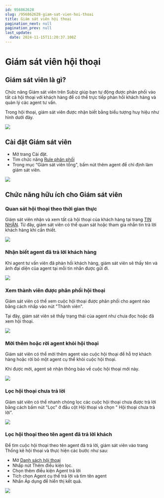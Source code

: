 ```yaml
---
id: 956862628
slug: /956862628-giam-sat-vien-hoi-thoai
title: Giám sát viên hội thoại
pagination_next: null
pagination_prev: null
last_update:
  date: 2024-11-15T11:20:37.108Z
---
```


# Giám sát viên hội thoại



## Giám sát viên là gì? 


Chức năng Giám sát viên trên Subiz giúp bạn tự động được phân phối vào tất cả hội thoại với khách hàng để có thể trực tiếp phản hồi khách hàng và quản lý các agent tư vấn.

Trong hội thoại, giám sát viên được nhận biết bằng biểu tượng huy hiệu như hình dưới đây.


![](https://vcdn.subiz-cdn.com/file/dac63cc3efe28187d9ca06614a1efa3ba4e3a7afa3fe863167823e07942fb6ef_acpxkgumifuoofoosble)

## Cài đặt Giám sát viên


- Mở trang Cài đặt.
- Tìm chức năng [Rule phân phối](https://app.subiz.com.vn/settings/rule-setting)
- Trong mục “Giám sát viên tổng", bấm nút thêm agent để chỉ định làm giám sát viên.


![](https://vcdn.subiz-cdn.com/file/848a3b5cf2db0719e52f59b984f89f2d7d32d0c29c8091e294e0d21ed644f8ed_acpxkgumifuoofoosble)



## Chức năng hữu ích cho Giám sát viên

### Quan sát hội thoại theo thời gian thực


Giám sát viên nhận và xem tất cả hội thoại của khách hàng tại trang [TIN NHẮN](https://app.subiz.com.vn/convo). Từ đây, giám sát viên có thể quan sát hoặc tham gia nhắn tin trả lời khách hàng khi cần thiết.




![](https://vcdn.subiz-cdn.com/file/025d7779d8f69b90b12d9d5b8b3e9b8bd47fab2a04f36d76afb1f3c4b851e4e5_acpxkgumifuoofoosble)

### Nhận biết agent đã trả lời khách hàng


Khi agent tư vấn viên đã phản hồi khách hàng, giám sát viên sẽ thấy tên và ảnh đại diện của agent tại mỗi tin nhắn được gửi đi.




![](https://vcdn.subiz-cdn.com/file/9f0f12d7c19f73611ce1cfe31d4c9b7040f451c872dbd3ef0a460a94538c1dfe_acpxkgumifuoofoosble)



### Xem thành viên được phân phối hội thoại


Giám sát viên có thể xem cuộc hội thoại được phân phối cho agent nào bằng cách nhấp vào nút "Thành viên". 



Tại đây, giám sát viên sẽ thấy trạng thái của agent như chưa đọc hoặc đã xem hội thoại.




![](https://vcdn.subiz-cdn.com/file/a91b6b51bbadb2d2177d0326f168d5a751ad612e37e9d066cd67fbfaa53fba38_acpxkgumifuoofoosble)



### Mời thêm hoặc rời agent khỏi hội thoại




Giám sát viên có thể mời thêm agent vào cuộc hội thoại để hỗ trợ khách hàng hoặc rời bỏ một agent cụ thể khỏi cuộc hội thoại. 



Khi được mời, agent sẽ nhận thông báo về cuộc hội thoại mới này.




![](https://vcdn.subiz-cdn.com/file/c8048c1b9976bf462d8d51106617a2bdd830ddec2285ed11d6b3e9a1aecefdca_acpxkgumifuoofoosble)



### Lọc hội thoại chưa trả lời


Giám sát viên có thể nhanh chóng lọc các cuộc hội thoại chưa được trả lời bằng cách bấm nút "Lọc" ở đầu cột Hội thoại và chọn " Hội thoại chưa trả lời".




![](https://vcdn.subiz-cdn.com/file/fa223cc732afe6ab637daad638ef8e808056df2cedd1aa63c7b0b85c1208fc17_acpxkgumifuoofoosble)



### Lọc hội thoại theo tên agent đã trả lời khách


Để tìm cuộc hội thoại theo tên agent đã trả lời, giám sát viên vào trang Thống kê hội thoại và thực hiện các bước như sau:

- Mở [Danh sách hội thoại](https://app.subiz.com.vn/new-reports/convo-list)
- Nhấp nút Thêm điều kiện lọc.
- Chọn thêm điều kiện Agent trả lời
- Tích chọn Agent cụ thể trả lời và tìm tên agent
- Nhấn Áp dụng để hiển thị kết quả.


![](https://vcdn.subiz-cdn.com/file/b8fdac1277fc829555dc3d6ae86882f66c89c80b9f61c28b524e88ceff4b725a_acpxkgumifuoofoosble)